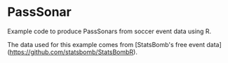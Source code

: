 # PassSonar
Example code to produce PassSonars from soccer event data using R.

The data used for this example comes from [StatsBomb's free event data] (https://github.com/statsbomb/StatsBombR).
